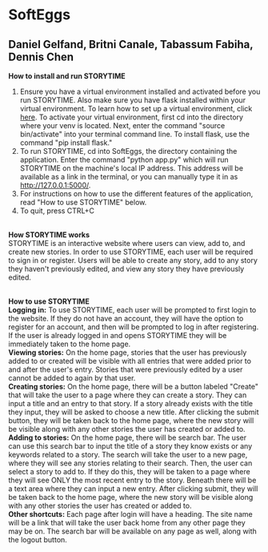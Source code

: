 # SoftEggs
## Daniel Gelfand, Britni Canale, Tabassum Fabiha, Dennis Chen
<b> How to install and run STORYTIME</b><br>
1) Ensure you have a virtual environment installed and activated before you run STORYTIME. Also make sure you have flask installed within your virtual environment. To learn how to set up a virtual environment, click <a href="https://stackoverflow.com/questions/41972261/what-is-a-virtualenv-and-why-should-i-use-one"> here</a>. To activate your virtual environment, first cd into the directory where your venv is located. Next, enter the command "source bin/activate" into your terminal command line. To install flask, use the command "pip install flask."
2) To run STORYTIME, cd into SoftEggs, the directory containing the application. Enter the command "python app.py" which will run STORYTIME on the machine's local IP address. This address will be available as a link in the terminal, or you can manually type it in as http://127.0.0.1:5000/.
3) For instructions on how to use the different features of the application, read "How to use STORYTIME" below.
4) To quit, press CTRL+C<br><br>

<b> How STORYTIME works </b><br>
STORYTIME is an interactive website where users can view, add to, and create new stories. In order to use STORYTIME, each user will be required to sign in or register. Users will be able to create any story, add to any story they haven't previously edited, and view any story they have previously edited.<br><br>

<b> How to use STORYTIME </b><br>
<b>Logging in:</b> To use STORYTIME, each user will be prompted to first login to the website. If they do not have an account, they will have the option to register for an account, and then will be prompted to log in after registering. If the user is already logged in and opens STORYTIME they will be immediately taken to the home page.<br>
<b>Viewing stories:</b> On the home page, stories that the user has previously added to or created will be visible with all entries that were added prior to and after the user's entry. Stories that were previously edited by a user cannot be added to again by that user.<br>
<b>Creating stories:</b> On the home page, there will be a button labeled "Create" that will take the user to a page where they can create a story. They can input a title and an entry to that story. If a story already exists with the title they input, they will be asked to choose a new title. After clicking the submit button, they will be taken back to the home page, where the new story will be visible along with any other stories the user has created or added to.<br>
<b>Adding to stories:</b> On the home page, there will be search bar. The user can use this search bar to input the title of a story they know exists or any keywords related to a story. The search will take the user to a new page, where they will see any stories relating to their search. Then, the user can select a story to add to. If they do this, they will be taken to a page where they will see ONLY the most recent entry to the story. Beneath there will be a text area where they can input a new entry. After clicking submit, they will be taken back to the home page, where the new story will be visible along with any other stories the user has created or added to.<br>
<b>Other shortcuts:</b> Each page after login will have a heading. The site name will be a link that will take the user back home from any other page they may be on. The search bar will be available on any page as well, along with the logout button. <br><br>
